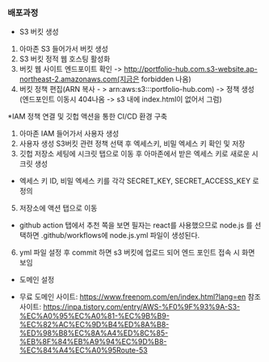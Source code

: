 ### 배포과정

* S3 버킷 생성
1. 아마존 S3 들어가서 버킷 생성
2. S3 버킷 정적 웹 호스팅 활성화
3. 버킷 웹 사이트 엔드포이트 확인 -> http://portfolio-hub.com.s3-website.ap-northeast-2.amazonaws.com(지금은 forbidden 나옴)
4. 버킷 정책 편집(ARN 복사 - > arn:aws:s3:::portfolio-hub.com)
 -> 정책 생성(엔드포인트 이동시 404나옴 -> s3 내에 index.html이 없어서 그럼)

*IAM 정책 연결 및 깃헙 액션을 통한 CI/CD 환경 구축
1. 아마존 IAM 들어가서 사용자 생성
2. 사용자 생성 S3버킷 관련 정책 선택 후 엑세스키, 비밀 엑세스 키 확인 및 저장
3. 깃헙 저장소 세팅에 시크릿 탭으로 이동 후 아마존에서 받은 엑세스 키로 새로운 시크릿 생성
 - 엑세스 키 ID, 비밀 엑세스 키를 각각 SECRET_KEY, SECRET_ACCESS_KEY 로 정의
5. 저장소에 액션 탭으로 이동
 - github action 탭에서 추천 쪽을 보면 필자는 react를 사용했으므로 node.js 를 선택하면 
.github/workflows에 node.js.yml 파일이 생성된다.
6. yml 파일 설정 후 commit 하면 s3 버킷에 업로드 되어 엔드 포인트 접속 시 화면 보임

* 도메인 설정
- 무료 도메인 사이트:  https://www.freenom.com/en/index.html?lang=en
참조 사이트: https://inpa.tistory.com/entry/AWS-%F0%9F%93%9A-S3-%EC%A0%95%EC%A0%81-%EC%9B%B9-%EC%82%AC%EC%9D%B4%ED%8A%B8-%ED%98%B8%EC%8A%A4%ED%8C%85-%EB%8F%84%EB%A9%94%EC%9D%B8-%EC%84%A4%EC%A0%95Route-53
